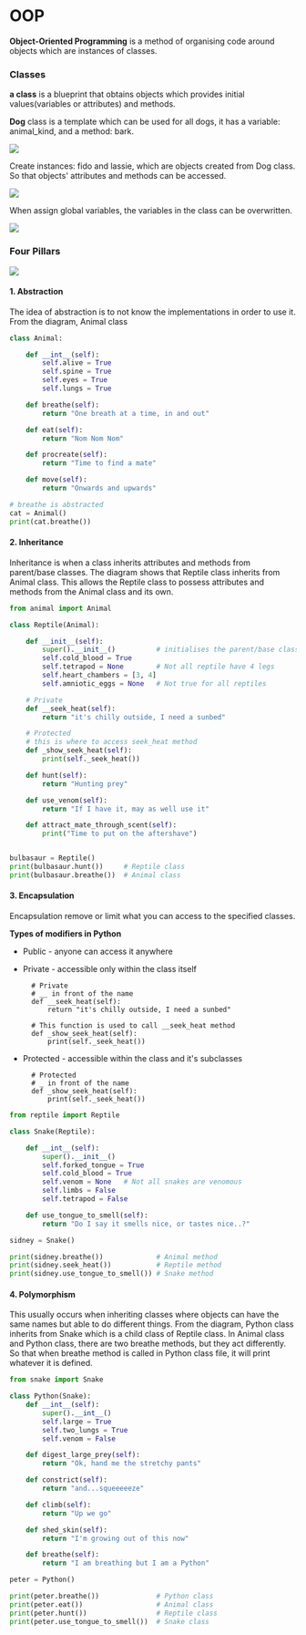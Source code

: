 # OOP
**Object-Oriented Programming** is a method of organising code around objects which are instances of classes.
### Classes
**a class** is a blueprint that obtains objects which provides initial values(variables or attributes) and methods.

**Dog** class is a template which can be used for all dogs, it has a variable: animal_kind, and a method: bark.

<img src="D:/Python project/Tech 241/python_oop/dog_class.jpg" />

Create instances: fido and lassie, which are objects created from Dog class. So that objects' attributes and methods can be accessed. 

<img src="D:/Python project/Tech 241/python_oop\dog_class_phase1.png" />

When assign global variables, the variables in the class can be overwritten.

<img src="D:/Python project/Tech 241/python_oop/dog_class_phase2.png" />

### Four Pillars

<img src="D:/Python project/Tech 241/python_oop/animal_class.png" />

#### 1. Abstraction
The idea of abstraction is to not know the implementations in order to use it. From the diagram, Animal class 
```python
class Animal:

    def __int__(self):
        self.alive = True
        self.spine = True
        self.eyes = True
        self.lungs = True

    def breathe(self):
        return "One breath at a time, in and out"

    def eat(self):
        return "Nom Nom Nom"

    def procreate(self):
        return "Time to find a mate"

    def move(self):
        return "Onwards and upwards"

# breathe is abstracted
cat = Animal()
print(cat.breathe())
```
#### 2. Inheritance
Inheritance is when a class inherits attributes and methods from parent/base classes. The diagram shows that Reptile class inherits from Animal class. This allows the Reptile class to possess attributes and methods from the Animal class and its own. 
```python
from animal import Animal

class Reptile(Animal):

    def __init__(self):
        super().__init__()          # initialises the parent/base class - inherit everything from Animal
        self.cold_blood = True
        self.tetrapod = None        # Not all reptile have 4 legs
        self.heart_chambers = [3, 4]
        self.amniotic_eggs = None   # Not true for all reptiles

    # Private
    def __seek_heat(self):
        return "it's chilly outside, I need a sunbed"

    # Protected
    # this is where to access seek_heat method
    def _show_seek_heat(self):
        print(self._seek_heat())

    def hunt(self):
        return "Hunting prey"

    def use_venom(self):
        return "If I have it, may as well use it"

    def attract_mate_through_scent(self):
        print("Time to put on the aftershave")


bulbasaur = Reptile()
print(bulbasaur.hunt())     # Reptile class
print(bulbasaur.breathe())  # Animal class
```
#### 3. Encapsulation
Encapsulation remove or limit what you can access to the specified classes. 

**Types of modifiers in Python** 

* Public - anyone can access it anywhere

* Private -  accessible only within the class itself

        # Private
        # __ in front of the name
        def __seek_heat(self):
            return "it's chilly outside, I need a sunbed"

        # This function is used to call __seek_heat method
        def _show_seek_heat(self):
            print(self._seek_heat())

* Protected - accessible within the class and it's subclasses
    
        # Protected
        # _ in front of the name
        def _show_seek_heat(self):
            print(self._seek_heat())

    
```python
from reptile import Reptile

class Snake(Reptile):

    def __int__(self):
        super().__init__()
        self.forked_tongue = True
        self.cold_blood = True
        self.venom = None   # Not all snakes are venomous
        self.limbs = False
        self.tetrapod = False

    def use_tongue_to_smell(self):
        return "Do I say it smells nice, or tastes nice..?"

sidney = Snake()

print(sidney.breathe())             # Animal method
print(sidney.seek_heat())           # Reptile method
print(sidney.use_tongue_to_smell()) # Snake method
```
#### 4. Polymorphism 
This usually occurs when inheriting classes where objects can have the same names but able to do different things. From the diagram, Python class inherits from Snake which is a child class of Reptile class. In Animal class and Python class, there are two breathe methods, but they act differently. So that when breathe method is called in Python class file, it will print whatever it is defined. 
```python
from snake import Snake

class Python(Snake):
    def __int__(self):
        super().__int__()
        self.large = True
        self.two_lungs = True
        self.venom = False

    def digest_large_prey(self):
        return "Ok, hand me the stretchy pants"

    def constrict(self):
        return "and...squeeeeeze"

    def climb(self):
        return "Up we go"

    def shed_skin(self):
        return "I'm growing out of this now"

    def breathe(self):
        return "I am breathing but I am a Python"

peter = Python()

print(peter.breathe())              # Python class
print(peter.eat())                  # Animal class
print(peter.hunt())                 # Reptile class
print(peter.use_tongue_to_smell())  # Snake class
```
